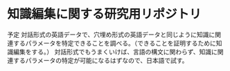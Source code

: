 # 知識編集に関する研究用リポジトリ

予定
対話形式の英語データで、穴埋め形式の英語データと同じように知識に関連するパラメータを特定できることを調べる。（できることを証明するために知識編集をする。）
対話形式でもうまくいけば、言語の構文に関わらず、知識に関連するパラメータの特定が可能になるはずなので、日本語で試す。
